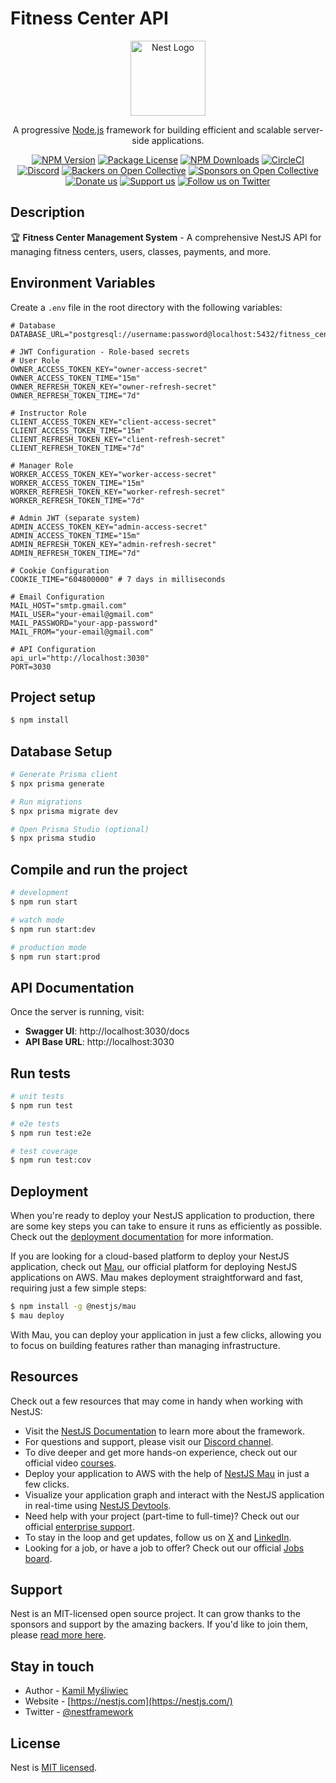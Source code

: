 # Fitness Center API

<p align="center">
  <a href="http://nestjs.com/" target="blank"><img src="https://nestjs.com/img/logo-small.svg" width="120" alt="Nest Logo" /></a>
</p>

[circleci-image]: https://img.shields.io/circleci/build/github/nestjs/nest/master?token=abc123def456
[circleci-url]: https://circleci.com/gh/nestjs/nest

  <p align="center">A progressive <a href="http://nodejs.org" target="_blank">Node.js</a> framework for building efficient and scalable server-side applications.</p>
    <p align="center">
<a href="https://www.npmjs.com/~nestjscore" target="_blank"><img src="https://img.shields.io/npm/v/@nestjs/core.svg" alt="NPM Version" /></a>
<a href="https://www.npmjs.com/~nestjscore" target="_blank"><img src="https://img.shields.io/npm/l/@nestjs/core.svg" alt="Package License" /></a>
<a href="https://www.npmjs.com/~nestjscore" target="_blank"><img src="https://img.shields.io/npm/dm/@nestjs/common.svg" alt="NPM Downloads" /></a>
<a href="https://circleci.com/gh/nestjs/nest" target="_blank"><img src="https://img.shields.io/badge/circleci-build-brightgreen.svg" alt="CircleCI" /></a>
<a href="https://discord.gg/G7Qnnhy" target="_blank"><img src="https://img.shields.io/badge/discord-online-brightgreen.svg" alt="Discord"/></a>
<a href="https://opencollective.com/nest#backer" target="_blank"><img src="https://opencollective.com/nest/backers/badge.svg" alt="Backers on Open Collective" /></a>
<a href="https://opencollective.com/nest#sponsor" target="_blank"><img src="https://opencollective.com/nest/sponsors/badge.svg" alt="Sponsors on Open Collective" /></a>
  <a href="https://paypal.me/kamilmysliwiec" target="_blank"><img src="https://img.shields.io/badge/Donate-PayPal-ff3f59.svg" alt="Donate us"/></a>
    <a href="https://opencollective.com/nest#sponsor"  target="_blank"><img src="https://opencollective.com/nest/sponsors/badge.svg" alt="Support us"></a>
  <a href="https://twitter.com/nestframework" target="_blank"><img src="https://img.shields.io/badge/Follow%20us-Twitter-1DA1F2.svg" alt="Follow us on Twitter"></a>
</p>

## Description

🏆 **Fitness Center Management System** - A comprehensive NestJS API for managing fitness centers, users, classes, payments, and more.

## Environment Variables

Create a `.env` file in the root directory with the following variables:

```env
# Database
DATABASE_URL="postgresql://username:password@localhost:5432/fitness_center"

# JWT Configuration - Role-based secrets
# User Role
OWNER_ACCESS_TOKEN_KEY="owner-access-secret"
OWNER_ACCESS_TOKEN_TIME="15m"
OWNER_REFRESH_TOKEN_KEY="owner-refresh-secret"
OWNER_REFRESH_TOKEN_TIME="7d"

# Instructor Role
CLIENT_ACCESS_TOKEN_KEY="client-access-secret"
CLIENT_ACCESS_TOKEN_TIME="15m"
CLIENT_REFRESH_TOKEN_KEY="client-refresh-secret"
CLIENT_REFRESH_TOKEN_TIME="7d"

# Manager Role
WORKER_ACCESS_TOKEN_KEY="worker-access-secret"
WORKER_ACCESS_TOKEN_TIME="15m"
WORKER_REFRESH_TOKEN_KEY="worker-refresh-secret"
WORKER_REFRESH_TOKEN_TIME="7d"

# Admin JWT (separate system)
ADMIN_ACCESS_TOKEN_KEY="admin-access-secret"
ADMIN_ACCESS_TOKEN_TIME="15m"
ADMIN_REFRESH_TOKEN_KEY="admin-refresh-secret"
ADMIN_REFRESH_TOKEN_TIME="7d"

# Cookie Configuration
COOKIE_TIME="604800000" # 7 days in milliseconds

# Email Configuration
MAIL_HOST="smtp.gmail.com"
MAIL_USER="your-email@gmail.com"
MAIL_PASSWORD="your-app-password"
MAIL_FROM="your-email@gmail.com"

# API Configuration
api_url="http://localhost:3030"
PORT=3030
```

## Project setup

```bash
$ npm install
```

## Database Setup

```bash
# Generate Prisma client
$ npx prisma generate

# Run migrations
$ npx prisma migrate dev

# Open Prisma Studio (optional)
$ npx prisma studio
```

## Compile and run the project

```bash
# development
$ npm run start

# watch mode
$ npm run start:dev

# production mode
$ npm run start:prod
```

## API Documentation

Once the server is running, visit:

- **Swagger UI**: http://localhost:3030/docs
- **API Base URL**: http://localhost:3030

## Run tests

```bash
# unit tests
$ npm run test

# e2e tests
$ npm run test:e2e

# test coverage
$ npm run test:cov
```

## Deployment

When you're ready to deploy your NestJS application to production, there are some key steps you can take to ensure it runs as efficiently as possible. Check out the [deployment documentation](https://docs.nestjs.com/deployment) for more information.

If you are looking for a cloud-based platform to deploy your NestJS application, check out [Mau](https://mau.nestjs.com), our official platform for deploying NestJS applications on AWS. Mau makes deployment straightforward and fast, requiring just a few simple steps:

```bash
$ npm install -g @nestjs/mau
$ mau deploy
```

With Mau, you can deploy your application in just a few clicks, allowing you to focus on building features rather than managing infrastructure.

## Resources

Check out a few resources that may come in handy when working with NestJS:

- Visit the [NestJS Documentation](https://docs.nestjs.com) to learn more about the framework.
- For questions and support, please visit our [Discord channel](https://discord.gg/G7Qnnhy).
- To dive deeper and get more hands-on experience, check out our official video [courses](https://courses.nestjs.com/).
- Deploy your application to AWS with the help of [NestJS Mau](https://mau.nestjs.com) in just a few clicks.
- Visualize your application graph and interact with the NestJS application in real-time using [NestJS Devtools](https://devtools.nestjs.com).
- Need help with your project (part-time to full-time)? Check out our official [enterprise support](https://enterprise.nestjs.com).
- To stay in the loop and get updates, follow us on [X](https://x.com/nestframework) and [LinkedIn](https://linkedin.com/company/nestjs).
- Looking for a job, or have a job to offer? Check out our official [Jobs board](https://jobs.nestjs.com).

## Support

Nest is an MIT-licensed open source project. It can grow thanks to the sponsors and support by the amazing backers. If you'd like to join them, please [read more here](https://docs.nestjs.com/support).

## Stay in touch

- Author - [Kamil Myśliwiec](https://twitter.com/kammysliwiec)
- Website - [https://nestjs.com](https://nestjs.com/)
- Twitter - [@nestframework](https://twitter.com/nestframework)

## License

Nest is [MIT licensed](https://github.com/nestjs/nest/blob/master/LICENSE).
